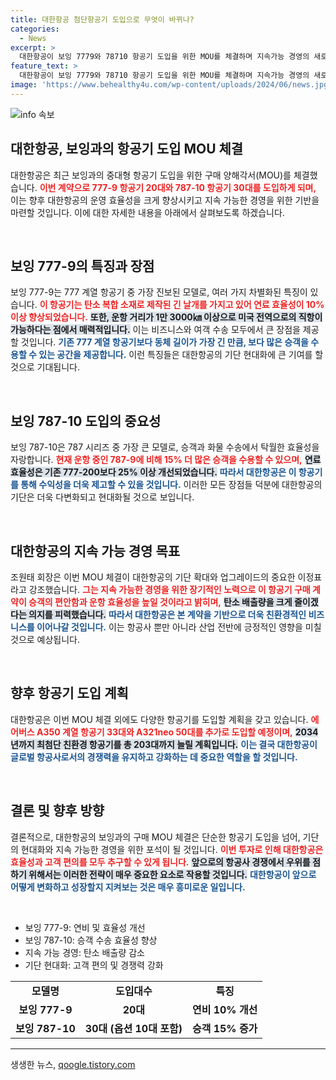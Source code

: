 ```yaml
---
title: 대한항공 첨단항공기 도입으로 무엇이 바뀌나?
categories:
  - News
excerpt: >
  대한항공이 보잉 7779와 78710 항공기 도입을 위한 MOU를 체결하며 지속가능 경영의 새로운 장을 열었다. 기단 현대화를 통해 연비 개선과 대규모 수송을 목표로 하며, 기내 편의성 또한 크게 향상된다.
feature_text: >
  대한항공이 보잉 7779와 78710 항공기 도입을 위한 MOU를 체결하며 지속가능 경영의 새로운 장을 열었다. 기단 현대화를 통해 연비 개선과 대규모 수송을 목표로 하며, 기내 편의성 또한 크게 향상된다.
image: 'https://www.behealthy4u.com/wp-content/uploads/2024/06/news.jpg'
---
```


<p><img src="https://www.behealthy4u.com/wp-content/uploads/2024/06/news.jpg" alt="info 속보" /></p>

<h2 data-ke-size="size26">대한항공, 보잉과의 항공기 도입 MOU 체결</h2>

<p data-ke-size="size16">대한항공은 최근 보잉과의 중대형 항공기 도입을 위한 구매 양해각서(MOU)를 체결했습니다. <b><span style="color: #ee2323;">이번 계약으로 777-9 항공기 20대와 787-10 항공기 30대를 도입하게 되며,</span></b> 이는 향후 대한항공의 운영 효율성을 크게 향상시키고 지속 가능한 경영을 위한 기반을 마련할 것입니다. 이에 대한 자세한 내용을 아래에서 살펴보도록 하겠습니다.</p>

<p data-ke-size="size16">&nbsp;</p>

<h2 data-ke-size="size26">보잉 777-9의 특징과 장점</h2>

<p data-ke-size="size16">보잉 777-9는 777 계열 항공기 중 가장 진보된 모델로, 여러 가지 차별화된 특징이 있습니다. <b><span style="color: #ee2323;">이 항공기는 탄소 복합 소재로 제작된 긴 날개를 가지고 있어 연료 효율성이 10% 이상 향상되었습니다.</span></b> <b><span style="background-color: #21538527;">또한, 운항 거리가 1만 3000㎞ 이상으로 미국 전역으로의 직항이 가능하다는 점에서 매력적입니다.</span></b> 이는 비즈니스와 여객 수송 모두에서 큰 장점을 제공할 것입니다. <b><span style="color: #1a5490;">기존 777 계열 항공기보다 동체 길이가 가장 긴 만큼, 보다 많은 승객을 수용할 수 있는 공간을 제공합니다.</span></b> 이런 특징들은 대한항공의 기단 현대화에 큰 기여를 할 것으로 기대됩니다.</p>

<p data-ke-size="size16">&nbsp;</p>

<h2 data-ke-size="size26">보잉 787-10 도입의 중요성</h2>

<p data-ke-size="size16">보잉 787-10은 787 시리즈 중 가장 큰 모델로, 승객과 화물 수송에서 탁월한 효율성을 자랑합니다. <b><span style="color: #ee2323;">현재 운항 중인 787-9에 비해 15% 더 많은 승객을 수용할 수 있으며,</span></b> <b><span style="background-color: #21538527;">연료 효율성은 기존 777-200보다 25% 이상 개선되었습니다.</span></b> <b><span style="color: #1a5490;">따라서 대한항공은 이 항공기를 통해 수익성을 더욱 제고할 수 있을 것입니다.</span></b> 이러한 모든 장점들 덕분에 대한항공의 기단은 더욱 다변화되고 현대화될 것으로 보입니다.</p>

<p data-ke-size="size16">&nbsp;</p>

<h2 data-ke-size="size26">대한항공의 지속 가능 경영 목표</h2>

<p data-ke-size="size16">조원태 회장은 이번 MOU 체결이 대한항공의 기단 확대와 업그레이드의 중요한 이정표라고 강조했습니다. <b><span style="color: #ee2323;">그는 지속 가능한 경영을 위한 장기적인 노력으로 이 항공기 구매 계약이 승객의 편안함과 운항 효율성을 높일 것이라고 밝히며,</span></b> <b><span style="background-color: #21538527;">탄소 배출량을 크게 줄이겠다는 의지를 피력했습니다.</span></b> <b><span style="color: #1a5490;">따라서 대한항공은 본 계약을 기반으로 더욱 친환경적인 비즈니스를 이어나갈 것입니다.</span></b> 이는 항공사 뿐만 아니라 산업 전반에 긍정적인 영향을 미칠 것으로 예상됩니다.</p>

<p data-ke-size="size16">&nbsp;</p>

<h2 data-ke-size="size26">향후 항공기 도입 계획</h2>

<p data-ke-size="size16">대한항공은 이번 MOU 체결 외에도 다양한 항공기를 도입할 계획을 갖고 있습니다. <b><span style="color: #ee2323;">에어버스 A350 계열 항공기 33대와 A321neo 50대를 추가로 도입할 예정이며,</span></b> <b><span style="background-color: #21538527;">2034년까지 최첨단 친환경 항공기를 총 203대까지 늘릴 계획입니다.</span></b> <b><span style="color: #1a5490;">이는 결국 대한항공이 글로벌 항공사로서의 경쟁력을 유지하고 강화하는 데 중요한 역할을 할 것입니다.</span></b></p>

<p data-ke-size="size16">&nbsp;</p>

<h2 data-ke-size="size26">결론 및 향후 방향</h2>

<p data-ke-size="size16">결론적으로, 대한항공의 보잉과의 구매 MOU 체결은 단순한 항공기 도입을 넘어, 기단의 현대화와 지속 가능한 경영을 위한 포석이 될 것입니다. <b><span style="color: #ee2323;">이번 투자로 인해 대한항공은 효율성과 고객 편의를 모두 추구할 수 있게 됩니다.</span></b> <b><span style="background-color: #21538527;">앞으로의 항공사 경쟁에서 우위를 점하기 위해서는 이러한 전략이 매우 중요한 요소로 작용할 것입니다.</span></b> <b><span style="color: #1a5490;">대한항공이 앞으로 어떻게 변화하고 성장할지 지켜보는 것은 매우 흥미로운 일입니다.</span></b></p>

<p data-ke-size="size16">&nbsp;</p>

<ul>
    <li>보잉 777-9: 연비 및 효율성 개선</li>
    <li>보잉 787-10: 승객 수송 효율성 향상</li>
    <li>지속 가능 경영: 탄소 배출량 감소</li>
    <li>기단 현대화: 고객 편의 및 경쟁력 강화</li>
</ul>

<table style="width: 100%;">
    <tr>
        <td style="text-align: center; height: 17px;"><b>모델명</b></td>
        <td style="text-align: center; height: 17px;"><b>도입대수</b></td>
        <td style="text-align: center; height: 17px;"><b>특징</b></td>
    </tr>
    <tr>
        <td style="text-align: center; height: 17px;"><b>보잉 777-9</b></td>
        <td style="text-align: center; height: 17px;"><b>20대</b></td>
        <td style="text-align: center; height: 17px;"><b>연비 10% 개선</b></td>
    </tr>
    <tr>
        <td style="text-align: center; height: 17px;"><b>보잉 787-10</b></td>
        <td style="text-align: center; height: 17px;"><b>30대 (옵션 10대 포함)</b></td>
        <td style="text-align: center; height: 17px;"><b>승객 15% 증가</b></td>
    </tr>
</table>

<hr>
생생한 뉴스, <a href="https://qoogle.tistory.com" rel="dofollow">qoogle.tistory.com</a>


